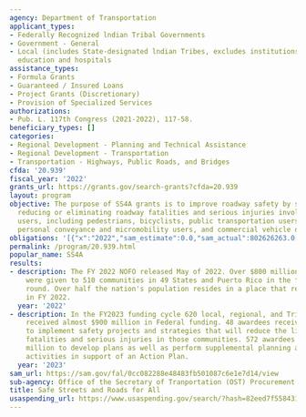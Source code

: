 ```yaml
---
agency: Department of Transportation
applicant_types:
- Federally Recognized lndian Tribal Governments
- Government - General
- Local (includes State-designated lndian Tribes, excludes institutions of higher
  education and hospitals
assistance_types:
- Formula Grants
- Guaranteed / Insured Loans
- Project Grants (Discretionary)
- Provision of Specialized Services
authorizations:
- Pub. L. 117th Congress (2021-2022), 117-58.
beneficiary_types: []
categories:
- Regional Development - Planning and Technical Assistance
- Regional Development - Transportation
- Transportation - Highways, Public Roads, and Bridges
cfda: '20.939'
fiscal_year: '2022'
grants_url: https://grants.gov/search-grants?cfda=20.939
layout: program
objective: The purpose of SS4A grants is to improve roadway safety by significantly
  reducing or eliminating roadway fatalities and serious injuries involving various
  users, including pedestrians, bicyclists, public transportation users, motorists,
  personal conveyance and micromobility users, and commercial vehicle operators.
obligations: '[{"x":"2022","sam_estimate":0.0,"sam_actual":802626263.0,"usa_spending_actual":0.0},{"x":"2023","sam_estimate":0.0,"sam_actual":895717978.0,"usa_spending_actual":231876076.12},{"x":"2024","sam_estimate":1256687000.0,"sam_actual":0.0,"usa_spending_actual":174264042.59}]'
permalink: /program/20.939.html
popular_name: SS4A
results:
- description: The FY 2022 NOFO released May of 2022. Over $800 million in awards
    were given to 510 communities in 49 States and Puerto Rico in the first funding
    round. Over half the nation's population resides in a place that received funding
    in FY 2022.
  year: '2022'
- description: In the FY2023 funding cycle 620 local, regional, and Tribal governments
    received almost $900 million in Federal funding. 48 awardees received $605 million
    to implement safety projects and strategies that will reduce the likelihood of
    fatalities and serious injuries in those communities. 572 awardees received $290
    million to develop plans as well as perform supplemental planning and/or demonstration
    activities in support of an Action Plan.
  year: '2023'
sam_url: https://sam.gov/fal/0cc082288e48483fb501087c6e1e7d14/view
sub-agency: Office of the Secretary of Tranportation (OST) Procurement Operations
title: Safe Streets and Roads for All
usaspending_url: https://www.usaspending.gov/search/?hash=82eed7f558431dad8b2bfd461605971d
---
```

